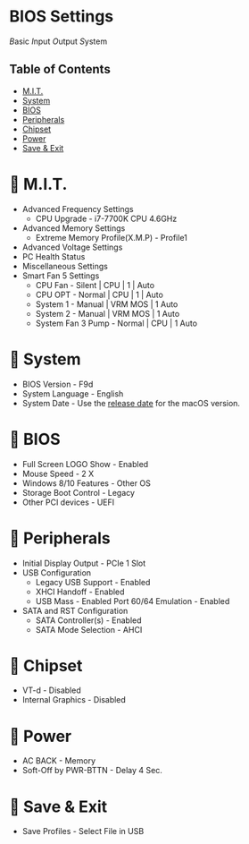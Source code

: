 # BIOS Settings
*B*asic *I*nput *O*utput *S*ystem

## Table of Contents
 * [M.I.T.](/BIOS.md#fox_face-mit)
 * [System](/BIOS.md#fox_face-system)
 * [BIOS](/BIOS.md#fox_face-bios)
 * [Peripherals](/BIOS.md#fox_face-peripherals)
 * [Chipset](/BIOS.md#fox_face-chipset)
 * [Power](/BIOS.md#fox_face-power)
 * [Save & Exit](/BIOS.md#fox_face-save--exit)

# :fox_face: M.I.T.
* Advanced Frequency Settings
  * CPU Upgrade - i7-7700K CPU 4.6GHz
* Advanced Memory Settings
  * Extreme Memory Profile(X.M.P) - Profile1
* Advanced Voltage Settings
* PC Health Status
* Miscellaneous Settings
* Smart Fan 5 Settings<br>
  * CPU Fan - Silent | CPU | 1 | Auto
  * CPU OPT - Normal | CPU | 1 | Auto
  * System 1 - Manual | VRM MOS | 1 Auto
  * System 2 - Manual | VRM MOS | 1 Auto
  * System Fan 3 Pump - Normal | CPU | 1 Auto 

# :fox_face: System
* BIOS Version - F9d
* System Language - English
* System Date - Use the [release date](https://www.dualbootpc.com/guide/release-date/) for the macOS version.

# :fox_face: BIOS
* Full Screen LOGO Show - Enabled
* Mouse Speed - 2 X
* Windows 8/10 Features - Other OS
* Storage Boot Control - Legacy
* Other PCI devices - UEFI

# :fox_face: Peripherals
* Initial Display Output - PCIe 1 Slot
* USB Configuration
  * Legacy USB Support - Enabled
  * XHCI Handoff - Enabled
  * USB Mass - Enabled
  Port 60/64 Emulation - Enabled
* SATA and RST Configuration
  * SATA Controller(s) - Enabled
  * SATA Mode Selection - AHCI

# :fox_face: Chipset
* VT-d - Disabled
* Internal Graphics - Disabled

# :fox_face: Power
* AC BACK - Memory
* Soft-Off by PWR-BTTN - Delay 4 Sec.

# :fox_face: Save &amp; Exit
* Save Profiles - Select File in USB
